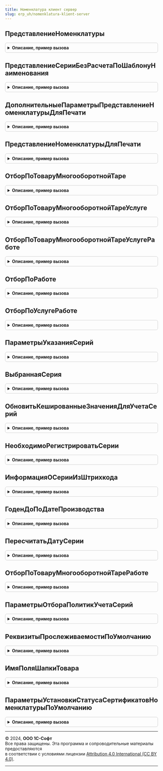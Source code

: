 ```yaml
---
title: Номенклатура клиент сервер
slug: erp_uh/nomenklatura-klient-server
---
```



## ПредставлениеНоменклатуры
<details style="margin: 1em 0; padding: 0.5em; border: 1px solid #ccc; border-radius: 6px;">

<summary style="font-weight: bold; cursor: pointer;">Описание, пример вызова</summary>

```bsl

// Возвращает строковое представление номенклатуры с характеристикой и другими полями для отображения в сообщениях.
//
// Параметры:
//  Номенклатура	 - Строка, СправочникСсылка.Номенклатура			 - номенклатура;
//  Характеристика	 - Строка, СправочникСсылка.ХарактеристикиНоменклатуры	 - характеристика номенклатуры;
//  Упаковка		 - Строка, СправочникСсылка.УпаковкиЕдиницыИзмерения	 - упаковка / единица измерения номенклатуры;
//  Серия			 - Строка, СправочникСсылка.СерииНоменклатуры			 - серия номенклатуры;
//  Назначение		 - Строка, СправочникСсылка.Назначения					 - назначение номенклатуры.
//
// Возвращаемое значение:
//  Строка - представление номенклатуры.
//
Функция ПредставлениеНоменклатуры(Номенклатура, Характеристика, Упаковка = "", Серия = "", Назначение = "") Экспорт
```

Пример вызова
```bsl
Результат = НоменклатураКлиентСервер.ПредставлениеНоменклатуры(Номенклатура, Характеристика, Упаковка, Серия, Назначение);
```
</details>

## ПредставлениеСерииБезРасчетаПоШаблонуНаименования
<details style="margin: 1em 0; padding: 0.5em; border: 1px solid #ccc; border-radius: 6px;">

<summary style="font-weight: bold; cursor: pointer;">Описание, пример вызова</summary>

```bsl

// Рассчитывает представление серии. Расчет может производится по шаблону рабочего наименования серии - тогда
// функция должна быть вызвана с сервера. Если шаблон не задан или функция вызвана с клиента, то расчет производится
// по предопределенному шаблону.
//
// Параметры:
//	ПараметрыШаблона	 - см. Справочники.ВидыНоменклатуры.НастройкиИспользованияСерий.
//	ЗначенияРеквизитов	 - Структура, ФормаКлиентскогоПриложения, СправочникОбъект.СерииНоменклатуры, ДанныеФормыЭлементКоллекции -
//							коллекция структуры данных, хранящая значения свойств, используемых в качестве
//							источника данных для формирования представления элемента справочника 'Серии номенклатуры'.
//	ДобавитьСловоНовая	 - Булево - признак необходимости добавления предопределенного суффикса к представлению
//									элемента справочника 'Серии номенклатуры'.
//
// Возвращаемое значение:
//	Строка - представление элемента справочника 'Серии номенклатуры'.
//
Функция ПредставлениеСерииБезРасчетаПоШаблонуНаименования(ПараметрыШаблона, ЗначенияРеквизитов, ДобавитьСловоНовая = Ложь) Экспорт
```

Пример вызова
```bsl
Результат = НоменклатураКлиентСервер.ПредставлениеСерииБезРасчетаПоШаблонуНаименования(ПараметрыШаблона, ЗначенияРеквизитов, ДобавитьСловоНовая);
```
</details>

## ДополнительныеПараметрыПредставлениеНоменклатурыДляПечати
<details style="margin: 1em 0; padding: 0.5em; border: 1px solid #ccc; border-radius: 6px;">

<summary style="font-weight: bold; cursor: pointer;">Описание, пример вызова</summary>

```bsl

// Дополнительные параметры функции НоменклатураКлиентСервер.ПредставлениеНоменклатурыДляПечати.
//
// Возвращаемое значение:
//  Структура - со свойствами:
//  * Содержание - Строка - если передано не пустое содержание, то представлением будет оно, остальные параметры игнорируются
//  * ВозвратнаяТара - Булево - если ИСТИНА, то к представлению будет добавлена фраза "возвратная тара" в скобках.
//  * КодТНВЭД - Строка - если указан, то к представлению будет добавлен в скобках код ТН ВЭД.
//  * Префикс - Строка - если указан, то к представлению будет добавлен префикс перед наименованием номенклатуры.
//  * КодОсновногоЯзыка - Строка - указывается для уточнения кода основного языка при выводе локализуемых строк.
//
Функция ДополнительныеПараметрыПредставлениеНоменклатурыДляПечати() Экспорт
```

Пример вызова
```bsl
Результат = НоменклатураКлиентСервер.ДополнительныеПараметрыПредставлениеНоменклатурыДляПечати() 
```
</details>

## ПредставлениеНоменклатурыДляПечати
<details style="margin: 1em 0; padding: 0.5em; border: 1px solid #ccc; border-radius: 6px;">

<summary style="font-weight: bold; cursor: pointer;">Описание, пример вызова</summary>

```bsl

// Возвращает представление номенклатуры для печати.
//
// Параметры:
//  НаименованиеНоменклатурыДляПечати	 - Строка		 - нужно строго передать строку с наименованием для печати. Ссылка не подойдет, т.к. при
//  		получении по ней строкового представления платформа возьмет наименование, а не наименование для печати;
//  НаименованиеХарактеристикиДляПечати	 - Строка		 - нужно строго передать строку с наименованием для печати. Ссылка не подойдет, т.к. при
//  		получении по ней строкового представления платформа возьмет наименование, а не наименование для печати;
//  Упаковка							 - Строка, Неопределено	- упаковка или единица измерения;
//  Серия								 - Строка, СправочникСсылка.СерииНоменклатуры	 - серия номенклатуры;
//  ДополнительныеПараметры				 - см. НоменклатураКлиентСервер.ДополнительныеПараметрыПредставлениеНоменклатурыДляПечати.
//
// Возвращаемое значение:
//  Строка - представление номенклатуры для печати.
//
Функция ПредставлениеНоменклатурыДляПечати(НаименованиеНоменклатурыДляПечати, Экспорт
```

Пример вызова
```bsl
Результат = НоменклатураКлиентСервер.ПредставлениеНоменклатурыДляПечати(НаименованиеНоменклатурыДляПечати, );
```
</details>

## ОтборПоТоваруМногооборотнойТаре
<details style="margin: 1em 0; padding: 0.5em; border: 1px solid #ccc; border-radius: 6px;">

<summary style="font-weight: bold; cursor: pointer;">Описание, пример вызова</summary>

```bsl

// Формирует массив отбора по типам номенклатуры Товар и МногооборотнаяТара
//
// Параметры:
//  ВключатьНабор	 - Булево	 - признак включения в отбор набора.
//
// Возвращаемое значение:
//  Массив - состоит из элементов типа ПеречислениеСсылка.ТипыНоменклатуры.
//
Функция ОтборПоТоваруМногооборотнойТаре(ВключатьНабор = Истина) Экспорт
```

Пример вызова
```bsl
Результат = НоменклатураКлиентСервер.ОтборПоТоваруМногооборотнойТаре(ВключатьНабор);
```
</details>

## ОтборПоТоваруМногооборотнойТареУслуге
<details style="margin: 1em 0; padding: 0.5em; border: 1px solid #ccc; border-radius: 6px;">

<summary style="font-weight: bold; cursor: pointer;">Описание, пример вызова</summary>

```bsl

// Формирует массив отбора по типам номенклатуры Товар, МногооборотнаяТара и Услуга
//
// Параметры:
//  ВключатьНабор	 - Булево	 - признак включения в отбор набора.
//
// Возвращаемое значение:
//  Массив - состоит из элементов типа ПеречислениеСсылка.ТипыНоменклатуры.
//
Функция ОтборПоТоваруМногооборотнойТареУслуге(ВключатьНабор = Истина) Экспорт
```

Пример вызова
```bsl
Результат = НоменклатураКлиентСервер.ОтборПоТоваруМногооборотнойТареУслуге(ВключатьНабор);
```
</details>

## ОтборПоТоваруМногооборотнойТареУслугеРаботе
<details style="margin: 1em 0; padding: 0.5em; border: 1px solid #ccc; border-radius: 6px;">

<summary style="font-weight: bold; cursor: pointer;">Описание, пример вызова</summary>

```bsl

// Формирует массив отбора по типам номенклатуры Товар и МногооборотнаяТара, Услуга, Работа.
//
// Параметры:
//  ВключатьНабор	 - Булево	 - признак включения в отбор набора.
//
// Возвращаемое значение:
//  Массив - состоит из элементов типа ПеречислениеСсылка.ТипыНоменклатуры.
//
Функция ОтборПоТоваруМногооборотнойТареУслугеРаботе(ВключатьНабор = Истина) Экспорт
```

Пример вызова
```bsl
Результат = НоменклатураКлиентСервер.ОтборПоТоваруМногооборотнойТареУслугеРаботе(ВключатьНабор);
```
</details>

## ОтборПоРаботе
<details style="margin: 1em 0; padding: 0.5em; border: 1px solid #ccc; border-radius: 6px;">

<summary style="font-weight: bold; cursor: pointer;">Описание, пример вызова</summary>

```bsl

// Формирует массив отбора по типу номенклатуры Работа.
//
// Параметры:
//  ВключатьНабор	 - Булево	 - признак включения в отбор набора.
//
// Возвращаемое значение:
//  Массив - состоит из элементов типа ПеречислениеСсылка.ТипыНоменклатуры.
//
Функция ОтборПоРаботе(ВключатьНабор = Истина) Экспорт
```

Пример вызова
```bsl
Результат = НоменклатураКлиентСервер.ОтборПоРаботе(ВключатьНабор);
```
</details>

## ОтборПоУслугеРаботе
<details style="margin: 1em 0; padding: 0.5em; border: 1px solid #ccc; border-radius: 6px;">

<summary style="font-weight: bold; cursor: pointer;">Описание, пример вызова</summary>

```bsl

// Формирует массив отбора по типу номенклатуры Услуга и Работа.
//
// Параметры:
//  ВключатьНабор	 - Булево	 - признак включения в отбор набора.
//
// Возвращаемое значение:
//  Массив - состоит из элементов типа ПеречислениеСсылка.ТипыНоменклатуры.
//
Функция ОтборПоУслугеРаботе(ВключатьНабор = Истина) Экспорт
```

Пример вызова
```bsl
Результат = НоменклатураКлиентСервер.ОтборПоУслугеРаботе(ВключатьНабор);
```
</details>

## ПараметрыУказанияСерий
<details style="margin: 1em 0; padding: 0.5em; border: 1px solid #ccc; border-radius: 6px;">

<summary style="font-weight: bold; cursor: pointer;">Описание, пример вызова</summary>

```bsl

// Структура параметров указания серий, возвращаемая соответствующей процедурой модуля менеджера документа (обработки).
//
// Возвращаемое значение:
//	Структура - содержит свойства:
// 	[ОБЯЗАТЕЛЬНЫЕ].
//		* ИспользоватьСерииНоменклатуры - Булево - признак, нужно ли в документе заполнять статусы указания серий
//		* ПоляСвязиСерий - Массив из Строка - массив с именами реквизитов ТЧ Товары и ТЧ Серии,
//						по которым устанавливается связь между табличными частями
//						(поля связи "Номенклатура" и "Характеристика" присутствуют всегда, их отдельно указывать не нужно).
//		* СкладскиеОперации - Массив из ПеречислениеСсылка.СкладскиеОперации - складские операции, оформляемые документом
//		* ПолноеИмяОбъекта - Строка - полное имя объекта. Например, Документ.РеализацияТоваровУслуг.
// [НЕОБЯЗАТЕЛЬНЫЕ].
//		* ТолькоПросмотр - Булево - признак того, что серии в документе можно только просматривать (значение по умолчанию ЛОЖЬ)
//		* ТоварВШапке - Булево - признак того, что параметры указания серий определены для товара в шапке (иначе - для товара в ТЧ) (значение по умолчанию ЛОЖЬ)
//		* БлокироватьДанныеФормы - Булево - признак того, что перед открытием форму указания серий,
//								нужно заблокировать форму документа (значение по умолчанию ИСТИНА)
//								если ТолькоПросмотр = Истина, то данные формы не блокируются.
//		* ИмяТЧТовары - Строка - имя табличной части со списком товаров (значение по умолчанию - "Товары")
//		* ИмяТЧСерии - Строка - имя табличной части со списком серий (значение по умолчанию - "Серии")
//		* ИмяПоляКоличество - Строка - имя поля в ТЧ "Товары", в котором пользователь редактирует количество (значение по умолчанию - "КоличествоУпаковок")
//		* ИмяПоляСклад - Строка - имя реквизита склада (значение по умолчанию - "Склад")
//		* ИмяПоляПомещение - Строка - имя реквизита помещения, если не задано, значит в документе нет помещений
//		* ИмяПоляДокументаРаспоряжения - Строка - если серии указываются в расходном ордере,
//								то в этом параметре записывается имя поля распоряжения на отгрузку.
//								Если серии указываются в накладной на поступление, то в этом параметре записывается
//								имя поле распоряжения на поступление. Значение поля используются для отображения остатков в формах.
//		* ЭтоОрдер - Булево - признак того, что документ является ордером (значение по умолчанию ЛОЖЬ)
//		* ЭтоЗаказ - Булево - признак того, что документ является заказом (значение по умолчанию ЛОЖЬ)
//		* ЭтоНакладная - Булево - признак того, что документ является накладной (значение по умолчанию ЛОЖЬ).
//		* ТолькоСерииДляСебестоимости - Булево - нужно указывать только серии, по которым ведется учет себестоимости (значение по умолчанию ЛОЖЬ)
//		* ПланированиеОтгрузки - Булево - использование параметра политики указания серий "УказыватьПриПланированииОтгрузки" (значение по умолчанию ЛОЖЬ)
//		* ПланированиеОтбора - Булево - использование параметра политики указания серий "УказыватьПриПланированииОтбора" (значение по умолчанию ЛОЖЬ)
//		* ПроверкаОтбора - Булево - на адресном складе перед проверкой должны быть заполнены все серии, по которым ведется учет остатков
//		* ФактОтбора  - Булево - использование параметра политики указания серий "УказыватьПоФактуОтбора" (значение по умолчанию ЛОЖЬ)
//		* ПодготовкаОрдера - Булево - параметр указывает, что ордер находится в статусе,
//								когда происходит подготовка ордера и указание серий не обязательна (значение по умолчанию ЛОЖЬ).
//		* ИменаПолейССуффиксом - Структура - коллекция, содержащая имена рекизитов с суффиксом. Ключом коллекции
//												выступает имя реквизита без суффикса, например "Номенклатура",
//												а значением задается имя реквизита с суффиксом,
//												например "НоменклатураОприходование".
//		* ИменаПолейСтатусУказанияСерий - Массив из Строка - если в объекте несколько полей со статусом указания серий,
//								то нужно добавить их имена в этот массив (значение по умолчанию пустой массив).
//		* СоответствиеИмениПоляСерияСтатусуУказанияСерий - Соответствие - коллекция, содержащая соответствие имени
//															реквизита СтатусУказанияСерий имени реквизита Серия.
//															Например "СтатусУказанияСерийОприходование" - ключ,
//															а "СерияОприходование" - значение коллекции.
//		* ИменаПолейДляОпределенияРаспоряжения - Массив - имена полей для определение распоряжения,
//								по которому отображаются остатки в форме подбора серий. Имена полей табличной части
//								указываются в формате Товары_ДокументРезерваСерий (значение по умолчанию пустой массив).
//		* ИспользоватьАдресноеХранение - Булево - на складе, по которому оформлен документ, используется адресное хранение (значение по умолчанию ЛОЖЬ)
//		* ИмяИсточникаЗначенийВФормеОбъекта - Строка - значение по умолчанию "Объект", если данные хранятся в реквизитах формы, то нужно указать "ЭтоФорма"
//		* ОтборПроверяемыхСтрок -
//		* ТолькоСерииСУчетомОстатков - Булево - необходимо указывать серии только тогда, когда по ним ведется учет остатков. (значение по умолчанию - ЛОЖЬ)
//		* ОсобеннаяПроверкаСтатусовУказанияСерий - Булево - признак, что в модуле менеджера объявлена процедура
//								ТекстЗапросаПроверкиЗаполненияСерий(ПараметрыУказанияСерий)(значение по умолчанию - ЛОЖЬ).
//		* ПараметрыЗапроса - Структура - содержит параметры запроса, используемые в функции ТекстЗапросаЗаполненияСтатусовУказанияСерий.
//		* СерииПриПланированииОтгрузкиУказываютсяВТЧСерии - Булево - значение по умолчанию - ЛОЖЬ.
//
Функция ПараметрыУказанияСерий() Экспорт
```

Пример вызова
```bsl
Результат = НоменклатураКлиентСервер.ПараметрыУказанияСерий() 
```
</details>

## ВыбраннаяСерия
<details style="margin: 1em 0; padding: 0.5em; border: 1px solid #ccc; border-radius: 6px;">

<summary style="font-weight: bold; cursor: pointer;">Описание, пример вызова</summary>

```bsl

// Структура, которую возвращает форма подбора серии
//
// Возвращаемое значение:
//  Структура - структура со следующими ключами:
//  * Значение - СправочникСсылка.СерииНоменклатуры
//  * ИдентификаторСтроки - Число - идентификатор строки таблицы формы, в которую, нужно подставить значение.
//
Функция ВыбраннаяСерия() Экспорт
```

Пример вызова
```bsl
Результат = НоменклатураКлиентСервер.ВыбраннаяСерия() 
```
</details>

## ОбновитьКешированныеЗначенияДляУчетаСерий
<details style="margin: 1em 0; padding: 0.5em; border: 1px solid #ccc; border-radius: 6px;">

<summary style="font-weight: bold; cursor: pointer;">Описание, пример вызова</summary>

```bsl

// Процедура обновляет кеш ключевых реквизитов текущей строки товаров. По ключевым реквизитам осуществляется связь
//  между ТЧ серий и ТЧ товаров.
//
// Параметры:
//  ТекущаяСтрока			 - ДанныеФормыЭлементКоллекции - строка, по которой обновляется кеш.
//  КэшированныеЗначения	 - Структура - переменная модуля формы, в которой хранятся кешируемые значения
//  ПараметрыУказанияСерий	 - см. ПараметрыУказанияСерий
//  Копирование				 - Булево - признак, что кешированная строка скопирована (параметр события ПриНачалеРедактирования).
//
Процедура ОбновитьКешированныеЗначенияДляУчетаСерий(ТекущаяСтрока,КэшированныеЗначения,ПараметрыУказанияСерий,Копирование = Ложь) Экспорт
```

Пример вызова
```bsl
НоменклатураКлиентСервер.ОбновитьКешированныеЗначенияДляУчетаСерий(ТекущаяСтрока, КэшированныеЗначения, ПараметрыУказанияСерий, Копирование);
```
</details>

## НеобходимоРегистрироватьСерии
<details style="margin: 1em 0; padding: 0.5em; border: 1px solid #ccc; border-radius: 6px;">

<summary style="font-weight: bold; cursor: pointer;">Описание, пример вызова</summary>

```bsl

// Функция определяет возможность регистрации новых серий, при указании серий в документе.
//
// Параметры:
//  ПараметрыУказанияСерий - см. ПараметрыУказанияСерий
//
// Возвращаемое значение:
//  Булево - ИСТИНА - можно регистрировать новые серии, ЛОЖЬ - серии можно подбирать только по остаткам.
//
Функция НеобходимоРегистрироватьСерии(ПараметрыУказанияСерий) Экспорт
```

Пример вызова
```bsl
Результат = НоменклатураКлиентСервер.НеобходимоРегистрироватьСерии(ПараметрыУказанияСерий) 
```
</details>

## ИнформацияОСерииИзШтрихкода
<details style="margin: 1em 0; padding: 0.5em; border: 1px solid #ccc; border-radius: 6px;">

<summary style="font-weight: bold; cursor: pointer;">Описание, пример вызова</summary>

```bsl

// Извлекает из штрихкода информацию о номере и сроке годности.
// Работает только для штрихкодов, сгенерированных обработкой печати штрихкодов и номеров
// серий, сгенерированных формой регистрации серий.
//
// Параметры:
//	Штрихкод - Строка - штрихкод, из которого нужно извлечь информацию;
//	ЕстьПолеНомер - Булево - признак, что для серии, чей штрихкод передан, используется номер;
//	ЕстьПолеГоденДо - Булево - признак, что для серии, чей штрихкод передан, используется номер.
//
// Возвращаемое значение:
//	Структура:
//		* Номер - Строка - номер, извлеченный из штрихкода, если номера у серии нет - пустая строка;
//		* ГоденДо - Дата - дата срока годности, если срока годности у серии нет - пустая дата.
//
Функция ИнформацияОСерииИзШтрихкода(Знач Штрихкод, ЕстьПолеНомер, ЕстьПолеГоденДо) Экспорт
```

Пример вызова
```bsl
Результат = НоменклатураКлиентСервер.ИнформацияОСерииИзШтрихкода(Штрихкод, ЕстьПолеНомер, ЕстьПолеГоденДо) 
```
</details>

## ГоденДоПоДатеПроизводства
<details style="margin: 1em 0; padding: 0.5em; border: 1px solid #ccc; border-radius: 6px;">

<summary style="font-weight: bold; cursor: pointer;">Описание, пример вызова</summary>

```bsl

// Функция - Годен до по дате производства
//
// Параметры:
//  ДатаПроизводства				 - Дата
//  СрокГодности					 - Число
//  ЕдиницаИзмеренияСрокаГодности	 - ПеречислениеСсылка.ЕдиницыИзмеренияВремени
//
// Возвращаемое значение:
//  Дата -
//
Функция ГоденДоПоДатеПроизводства(ДатаПроизводства, СрокГодности, ЕдиницаИзмеренияСрокаГодности) Экспорт
```

Пример вызова
```bsl
Результат = НоменклатураКлиентСервер.ГоденДоПоДатеПроизводства(ДатаПроизводства, СрокГодности, ЕдиницаИзмеренияСрокаГодности) 
```
</details>

## ПересчитатьДатуСерии
<details style="margin: 1em 0; padding: 0.5em; border: 1px solid #ccc; border-radius: 6px;">

<summary style="font-weight: bold; cursor: pointer;">Описание, пример вызова</summary>

```bsl

// Ошибка платформы 00110413.
// Пересчитывает значение даты элемента справочника "СерииНоменклатуры", после выбора значения платформенными средствами.
//
// Параметры:
//	ДатаСерии - Дата - дата элемента справочника "СерииНоменклатуры", полученная платформенными средствами.
//
Процедура ПересчитатьДатуСерии(ДатаСерии) Экспорт
```

Пример вызова
```bsl
НоменклатураКлиентСервер.ПересчитатьДатуСерии(ДатаСерии) 
```
</details>

## ОтборПоТоваруМногооборотнойТареРаботе
<details style="margin: 1em 0; padding: 0.5em; border: 1px solid #ccc; border-radius: 6px;">

<summary style="font-weight: bold; cursor: pointer;">Описание, пример вызова</summary>

```bsl

// Формирует массив отбора по типам номенклатуры Товар и МногооборотнаяТара, Работа.
//
// Параметры:
//  ВключатьНабор	 - Булево	 - признак включения в отбор набора.
//
// Возвращаемое значение:
//  Массив - состоит из элементов типа ПеречислениеСсылка.ТипыНоменклатуры.
//
Функция ОтборПоТоваруМногооборотнойТареРаботе(ВключатьНабор = Истина) Экспорт
```

Пример вызова
```bsl
Результат = НоменклатураКлиентСервер.ОтборПоТоваруМногооборотнойТареРаботе(ВключатьНабор);
```
</details>

## ПараметрыОтбораПолитикУчетаСерий
<details style="margin: 1em 0; padding: 0.5em; border: 1px solid #ccc; border-radius: 6px;">

<summary style="font-weight: bold; cursor: pointer;">Описание, пример вызова</summary>

```bsl

// Параметры отбора политик учета серий
//
// Возвращаемое значение:
//  Структура:
//  	* Склад - СправочникСсылка.Склады
//  	* ВидНоменклатуры - СправочникСсылка.ВидыНоменклатуры
//  	* ИспользоватьСерии - Булево
//  	* ИспользоватьСрокГодностиСерии - Булево
//  	* ТипНоменклатуры - ПеречислениеСсылка.ТипыНоменклатуры
//  	* ОсобенностьУчета - ПеречислениеСсылка.ОсобенностиУчетаНоменклатуры
//  	* НастройкаИспользованияСерий - ПеречислениеСсылка.НастройкиИспользованияСерийНоменклатуры
//
Функция ПараметрыОтбораПолитикУчетаСерий() Экспорт
```

Пример вызова
```bsl
Результат = НоменклатураКлиентСервер.ПараметрыОтбораПолитикУчетаСерий() 
```
</details>

## РеквизитыПрослеживаемостиПоУмолчанию
<details style="margin: 1em 0; padding: 0.5em; border: 1px solid #ccc; border-radius: 6px;">

<summary style="font-weight: bold; cursor: pointer;">Описание, пример вызова</summary>

```bsl

// Возвращает коллекцию реквизитов прослеживаемости инициализированных по умолчанию.
//
// Возвращаемое значение:
//	Структура - коллекция реквизитов прослеживаемости, которая содержит следующие поля:
//		* ЕдиницаИзмерения		- СправочникСсылка.УпаковкиЕдиницыИзмерения - единица измерения.
//		* ПрослеживаемыйТовар	- Булево - признак того, что товар подлежит учету в системе прослеживаемости.
//
Функция РеквизитыПрослеживаемостиПоУмолчанию() Экспорт
```

Пример вызова
```bsl
Результат = НоменклатураКлиентСервер.РеквизитыПрослеживаемостиПоУмолчанию() 
```
</details>

## ИмяПоляШапкиТовара
<details style="margin: 1em 0; padding: 0.5em; border: 1px solid #ccc; border-radius: 6px;">

<summary style="font-weight: bold; cursor: pointer;">Описание, пример вызова</summary>

```bsl

// Возвращает имя поля шапки товара по указанному параметру имени поля.
//
// Параметры:
//	ИмяПоля - Строка - имя поля товара, для которого необходимо получить связанное имя поля шапки товара.
//
// Возвращаемое значение:
//	Строка - имя поля шапки товара, рассчитанное по указанному параметру имени поля.
//
Функция ИмяПоляШапкиТовара(ИмяПоля) Экспорт
```

Пример вызова
```bsl
Результат = НоменклатураКлиентСервер.ИмяПоляШапкиТовара(ИмяПоля) 
```
</details>

## ПараметрыУстановкиСтатусаСертификатовНоменклатурыПоУмолчанию
<details style="margin: 1em 0; padding: 0.5em; border: 1px solid #ccc; border-radius: 6px;">

<summary style="font-weight: bold; cursor: pointer;">Описание, пример вызова</summary>

```bsl

// Возвращает коллекцию параметров по умолчанию, используемую при установке статуса сертификатов номенклатуры.
//
// Возвращаемое значение:
//	Структура - коллекцию параметров по умолчанию, содержащая следующие свойства:
//		* Статус - ПеречислениеСсылка.СтатусыСертификатовНоменклатуры - устанавливаемое значение статуса.
//																		Значение по умолчанию - Действующий.
//		* ДанныеКОбработке - Массив из СправочникСсылка.СертификатыНоменклатуры,
//								Массив из РегистрСведенийКлючЗаписи.ОбластиДействияСертификатовНоменклатуры - коллекция обрабатываемых данных.
//
Функция ПараметрыУстановкиСтатусаСертификатовНоменклатурыПоУмолчанию() Экспорт
```

Пример вызова
```bsl
Результат = НоменклатураКлиентСервер.ПараметрыУстановкиСтатусаСертификатовНоменклатурыПоУмолчанию() 
```
</details>

---

© 2024, **ООО 1С-Софт**  
Все права защищены. Эта программа и сопроводительные материалы предоставляются  
в соответствии с условиями лицензии [Attribution 4.0 International (CC BY 4.0)](https://creativecommons.org/licenses/by/4.0/legalcode).

---
